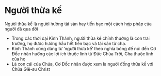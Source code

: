 # Người thừa kế

Người thừa kế là người hưởng tài sản hay tiền bạc một cách hợp pháp của người đã qua đời
- Trong các thời đại Kinh Thánh, người thừa kế chính thường là con trai trưởng, họ được hưởng hầu hết tiền bạc và tài sản từ cha.
- Kinh Thánh cũng dùng từ ‘người thừa kế’ theo nghĩa bóng để nói đến Cơ Đốc nhân hưởng các lợi ích thuộc linh từ Đức Chúa Trời, Cha thuộc linh của họ
- Là con cái của Chúa, Cơ Đốc nhân được xem là người đồng thừa kế với Chúa Giê-su Christ


